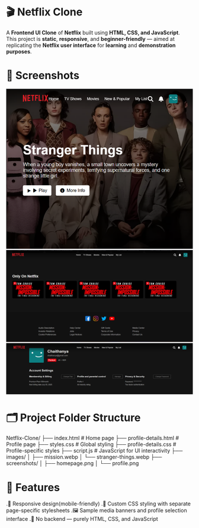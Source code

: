 # 🎬 **Netflix Clone**

A **Frontend UI Clone** of **Netflix** built using **HTML, CSS, and JavaScript**.  
This project is **static**, **responsive**, and **beginner-friendly** — aimed at replicating the **Netflix user interface** for **learning** and **demonstration purposes**.

# 🔗 **Screenshots**

![image alt](https://github.com/SuddamallaChaitanya/NETFLIX-CLONE/blob/29284999746915b28797a96be07249cf1c3ba277/Screenshot%202025-06-12%20214041.png)
![image alt](https://github.com/SuddamallaChaitanya/NETFLIX-CLONE/blob/d87ccf0c74835c243a6ff94b5ce4cc064112254b/Screenshot%202025-06-12%20205257.png)
![image alt](https://github.com/SuddamallaChaitanya/NETFLIX-CLONE/blob/5a6c9f4bffa373be3273dbec600c15819b3f9ecf/Screenshot%202025-06-12%20205354.png)

 # 🗂 **Project Folder Structure**

 Netflix-Clone/
├── index.html # Home page
├── profile-details.html # Profile page
├── styles.css # Global styling
├── profile-details.css # Profile-specific styles
├── script.js # JavaScript for UI interactivity
├── images/
│ ├── mission.webp
│ └── stranger-things.webp
├── screenshots/
│ ├── homepage.png
│ └── profile.png

# 🧾 **Features**
.📱 Responsive design(mobile-friendly)
.🎨 Custom CSS styling with separate page-specific stylesheets
.🖼 Sample media banners and profile selection interface
.🔧 No backend — purely HTML, CSS, and JavaScript



